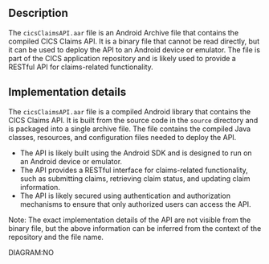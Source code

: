 ## Description
The `cicsClaimsAPI.aar` file is an Android Archive file that contains the compiled CICS Claims API. It is a binary file that cannot be read directly, but it can be used to deploy the API to an Android device or emulator. The file is part of the CICS application repository and is likely used to provide a RESTful API for claims-related functionality.

## Implementation details
The `cicsClaimsAPI.aar` file is a compiled Android library that contains the CICS Claims API. It is built from the source code in the `source` directory and is packaged into a single archive file. The file contains the compiled Java classes, resources, and configuration files needed to deploy the API.

* The API is likely built using the Android SDK and is designed to run on an Android device or emulator.
* The API provides a RESTful interface for claims-related functionality, such as submitting claims, retrieving claim status, and updating claim information.
* The API is likely secured using authentication and authorization mechanisms to ensure that only authorized users can access the API.

Note: The exact implementation details of the API are not visible from the binary file, but the above information can be inferred from the context of the repository and the file name.

DIAGRAM:NO
